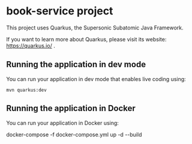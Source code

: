 # book-service project

This project uses Quarkus, the Supersonic Subatomic Java Framework.

If you want to learn more about Quarkus, please visit its website: https://quarkus.io/ .

## Running the application in dev mode

You can run your application in dev mode that enables live coding using:

```
mvn quarkus:dev
```

## Running the application in Docker

You can run your application in Docker using:

docker-compose -f docker-compose.yml up -d --build
